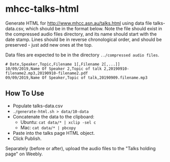 # mhcc-talks-html

Generate HTML for http://www.mhcc.asn.au/talks.html using data file
talks-data.csv, which should be in the format below. Note the file should
exist in the compressed audio files directory, and its name should start with
the date stamp. Lines should be in reverse chronological order, and should be
preserved - just add new ones at the top.

Data files are expected to be in the directory `../compressed audio files`.

```
# Date,Speaker,Topic,Filename 1[,Filename 2[,...]]
10/09/2019,Name Of Speaker 2,Topic of talk 2,20190910-filename2.mp3,20190910-filename2.pdf
09/09/2019,Name Of Speaker,Topic of talk,20190909.filename.mp3
```

## How To Use
* Populate talks-data.csv
* `./generate-html.sh > data/10-data`
* Concatenate the data to the clipboard:
  * Ubuntu: `cat data/* | xclip -sel c`
  * Mac:    `cat data/* | pbcopy`
* Paste into the talks page HTML object.
* Click Publish.

Separately (before or after), upload the audio files to the "Talks holding page" on
Weebly.
